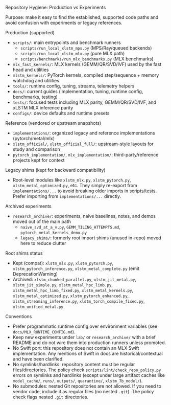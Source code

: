 Repository Hygiene: Production vs Experiments

Purpose: make it easy to find the established, supported code paths and avoid confusion with experiments or legacy references.

Production (supported)
- `scripts/`: main entrypoints and benchmark runners
  - `scripts/run_local_xlstm_mps.py` (MPS/Ray/queued backends)
  - `scripts/run_local_xlstm_mlx.py` (pure MLX path)
  - `scripts/benchmarks/run_mlx_benchmarks.py` (MLX benchmarks)
- `mlx_fast_kernels/`: MLX kernels (GEMM/QR/SVD/IVF) used by the fast head and utilities
- `mlstm_kernels/`: PyTorch kernels, compiled step/sequence + memory watchdog and utilities
- `tools/`: runtime config, tuning, streams, telemetry helpers
- `docs/`: current guides (implementation, tuning, runtime config, benchmarks, testing)
- `tests/`: focused tests including MLX parity, GEMM/QR/SVD/IVF, and xLSTM MLX inference parity
- `configs/`: device defaults and runtime presets

Reference (vendored or upstream snapshots)
- `implementations/`: organized legacy and reference implementations (pytorch/metal/mlx)
- `xlstm_official/`, `xlstm_official_full/`: upstream-style layouts for study and comparison
- `pytorch_implementation/`, `mlx_implementation/`: third-party/reference projects kept for context

Legacy shims (kept for backward compatibility)
- Root-level modules like `xlstm_mlx.py`, `xlstm_pytorch.py`, `xlstm_metal_optimized.py`, etc. They simply re-export from `implementations/...` to avoid breaking older imports in scripts/tests. Prefer importing from `implementations/...` directly.

Archived experiments
- `research_archive/`: experiments, naive baselines, notes, and demos moved out of the main path
  - `naive_svd_at_a_v.py`, `GEMM_TILING_ATTEMPTS.md`, `pytorch_metal_kernels_demo.py`
  - `legacy_shims/`: formerly root import shims (unused in-repo) moved here to reduce clutter

Root shims status
- Kept (compat): `xlstm_mlx.py`, `xlstm_pytorch.py`, `xlstm_pytorch_inference.py`, `xlstm_metal_complete.py` (emit DeprecationWarning)
- Archived: `xlstm_chunked_parallel.py`, `xlstm_jit_metal.py`, `xlstm_jit_simple.py`,
  `xlstm_metal_hpc_limb.py`, `xlstm_metal_hpc_limb_fixed.py`, `xlstm_metal_kernels.py`,
  `xlstm_metal_optimized.py`, `xlstm_pytorch_enhanced.py`, `xlstm_streaming_inference.py`,
  `xlstm_torch_compile_fixed.py`, `xlstm_unified_metal.py`

Conventions
- Prefer programmatic runtime config over environment variables (see `docs/MLX_RUNTIME_CONFIG.md`).
- Keep new experiments under `lab/` or `research_archive/` with a brief README and do not wire them into production runners unless promoted.
- No Swift port: this repository does not contain an MLX Swift implementation. Any mentions of Swift in docs are historical/contextual and have been clarified.
- No symlinks/hardlinks: repository content must be regular files/directories. The policy check `scripts/lint/check_repo_policy.py` errors on symlinks and hardlinks (except under large artifact caches like `model_cache/`, `runs/`, `outputs/`, `quarantine/`, `xlstm_7b_model/`).
- No submodules: nested Git repositories are not allowed. If you need to vendor code, include it as regular files (no nested `.git`). The policy check flags nested `.git` directories.
